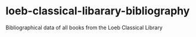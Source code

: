 # loeb-classical-libarary-bibliography
Bibliographical data of all books from the Loeb Classical Library
